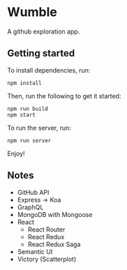 # Wumble

A github exploration app.

## Getting started

To install dependencies, run:

```
npm install
```

Then, run the following to get it started: 

```
npm run build
npm start
```

To run the server, run:
```
npm run server
```

Enjoy!

## Notes
- GitHub API
- Express -> Koa
- GraphQL
- MongoDB with Mongoose
- React
  - React Router
  - React Redux
  - React Redux Saga
- Semantic UI
- Victory (Scatterplot)